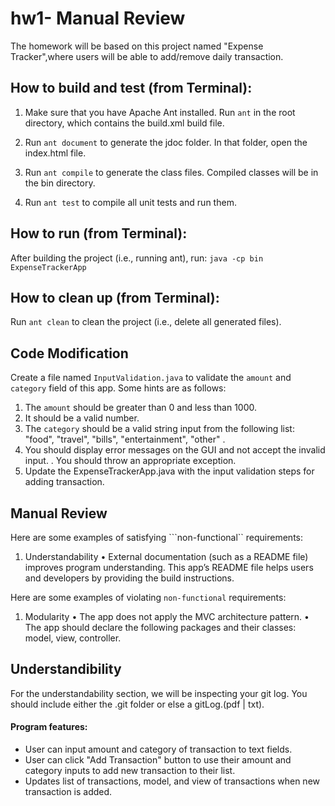 # hw1- Manual Review

The homework will be based on this project named "Expense Tracker",where users will be able to add/remove daily transaction. 

## How to build and test (from Terminal):
1. Make sure that you have Apache Ant installed. Run ```ant``` in the root directory, which contains the build.xml build file.

2. Run ```ant document``` to generate the jdoc folder. In that folder, open the index.html file.

3. Run ```ant compile``` to generate the class files. Compiled classes will be in the bin directory.

4. Run ```ant test``` to compile all unit tests and run them.

## How to run (from Terminal):
After building the project (i.e., running ant), run: ```java -cp bin ExpenseTrackerApp```

## How to clean up (from Terminal):
Run ```ant clean``` to clean the project (i.e., delete all generated files).

## Code Modification

Create a file named ```InputValidation.java```  to validate the ```amount``` and ```category``` field of this app. Some hints are as follows:
1. The ```amount``` should be greater than 0 and less than 1000. 
2. It should be a valid number. 
3. The ```category``` should be a valid string input from the following list: "food", "travel", "bills", "entertainment", "other" .
4. You should display error messages on the GUI and not accept the invalid input. . You should throw an appropriate exception. 
5. Update the ExpenseTrackerApp.java with the input validation steps for adding transaction.

## Manual Review
Here are some examples of satisfying ```non-functional`` requirements:
1. Understandability
• External documentation (such as a README file) improves program understanding. This app’s
README file helps users and developers by providing the build instructions.


Here are some examples of violating ```non-functional``` requirements:
1.  Modularity
• The app does not apply the MVC architecture pattern.
• The app should declare the following packages and their classes: model, view, controller. 

## Understandibility
For the understandability section, we will be inspecting your git log. You should include either the .git folder or else a gitLog.(pdf | txt).

#### Program features:

- User can input amount and category of transaction to text fields.
- User can click "Add Transaction" button to use their amount and category inputs to add new transaction to their list.
- Updates list of transactions, model, and view of transactions when new transaction is added.
